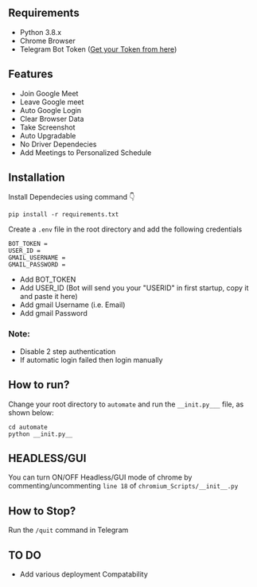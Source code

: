 ## Requirements
- Python 3.8.x
- Chrome Browser
- Telegram Bot Token ([Get your Token from here](https://www.siteguarding.com/en/how-to-get-telegram-bot-api-token "click here"))

## Features
- Join Google Meet
- Leave Google meet
- Auto Google Login
- Clear Browser Data
- Take Screenshot
- Auto Upgradable
- No Driver Dependecies
- Add Meetings to Personalized Schedule


## Installation
Install Dependecies using command 👇

`pip install -r requirements.txt`

Create a `.env` file in the root directory and add the following credentials

```
BOT_TOKEN = 
USER_ID = 
GMAIL_USERNAME = 
GMAIL_PASSWORD = 
```

- Add BOT_TOKEN 
- Add USER_ID (Bot will send you your "USERID" in first startup, copy it and paste it here)
- Add gmail Username (i.e. Email)
- Add gmail Password

### Note:
+ Disable 2 step authentication
+ If automatic login failed then login manually

## How to run?
Change your root directory to ```automate``` and run the ```__init.py___``` file, as shown below:

```cd automate```<br>
```python __init.py__```

## HEADLESS/GUI
You can turn ON/OFF Headless/GUI mode of chrome by commenting/uncommenting `line 18` of `chromium_Scripts/__init__.py`

## How to Stop?
Run the ```/quit``` command in Telegram

## TO DO
- Add various deployment Compatability
